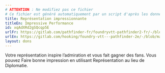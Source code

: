 ```yaml
---
# ATTENTION : Ne modifiez pas ce fichier
# Ce fichier est généré automatiquement par un script d'après les données du module Foundry VTT officiel et de sa traduction
title: Représentation impressionnante
titleEn: Impressive Performance
id: xqAdXRd2gSQcqp5E
urlFr: https://gitlab.com/pathfinder-fr/foundryvtt-pathfinder2-fr/-/blob/master/data/feats/xqAdXRd2gSQcqp5E.htm
urlEn: https://gitlab.com/hooking/foundry-vtt---pathfinder-2e/-/blob/master/packs/data/feats.db/impressive-performance.json
layout: dons
---
```

Votre représentation inspire l’admiration et vous fait gagner des fans. Vous pouvez Faire bonne impression en utilisant Représentation au lieu de Diplomatie.
